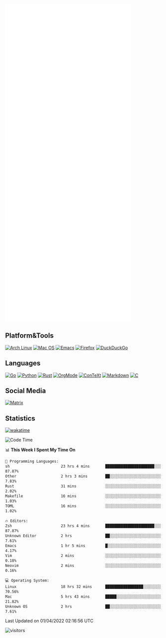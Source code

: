 ![Metrics](https://github.com/SteamedFish/SteamedFish/blob/master/github-metrics.svg)

## Platform&Tools

[![Arch Linux](https://img.shields.io/badge/ArchLinux-1793D1?logo=arch-linux&logoColor=fff&style=flat-square)](https://archlinux.org/)
[![Mac OS](https://img.shields.io/badge/MacOS-000000?style=flat-square&logo=macos&logoColor=F0F0F0)](https://www.apple.com/macos/)
[![Emacs](https://img.shields.io/badge/Emacs-%237F5AB6.svg?&style=flat-square&logo=gnu-emacs&logoColor=white)](https://www.gnu.org/software/emacs/)
[![Firefox](https://img.shields.io/badge/Firefox-FF7139?style=flat-square&logo=Firefox-Browser&logoColor=white)](https://firefox.com/)
[![DuckDuckGo](https://img.shields.io/badge/DuckDuckGo-DE5833?style=flat-square&logo=DuckDuckGo&logoColor=white)](https://duckduckgo.com/)

## Languages

[![Go](https://img.shields.io/badge/Golang-%2300ADD8.svg?style=flat-square&logo=go&logoColor=white)](https://golang.org/)
[![Python](https://img.shields.io/badge/Python-3670A0?style=flat-square&logo=python&logoColor=ffdd54)](https://www.python.org/)
[![Rust](https://img.shields.io/badge/Rust-%23000000.svg?style=flat-square&logo=rust&logoColor=white)](https://www.rust-lang.org/)
[![OrgMode](https://img.shields.io/badge/OrgMode-%23000000.svg?style=flat-square&logo=org&logoColor=white)](https://orgmode.org/)
[![ConTeXt](https://img.shields.io/badge/ConTeXt-%23008080.svg?style=flat-square&logo=latex&logoColor=white)](https://contextgarden.net/)
[![Markdown](https://img.shields.io/badge/MarkDown-%23000000.svg?style=flat-square&logo=markdown&logoColor=white)](https://daringfireball.net/projects/markdown/)
[![C](https://img.shields.io/badge/C-%2300599C.svg?style=flat-square&logo=c&logoColor=white)](https://www.iso.org/standard/74528.html)

## Social Media

[![Matrix](https://img.shields.io/badge/SteamedFish-2CA5E0?style=social&logo=matrix&logoColor=black)](https://matrix.to/#/@i:steamedfish.org)

## Statistics
[![wakatime](https://wakatime.com/badge/user/168280d6-fcf2-4b4f-ad3a-dc4612f35b38.svg)](https://wakatime.com/@168280d6-fcf2-4b4f-ad3a-dc4612f35b38)

<!--START_SECTION:waka-->
![Code Time](http://img.shields.io/badge/Code%20Time-1%2C719%20hrs%2056%20mins-blue)

📊 **This Week I Spent My Time On** 

```text
💬 Programming Languages: 
sh                       23 hrs 4 mins       ██████████████████████░░░   87.87% 
Other                    2 hrs 3 mins        ██░░░░░░░░░░░░░░░░░░░░░░░   7.83% 
Rust                     31 mins             ░░░░░░░░░░░░░░░░░░░░░░░░░   2.02% 
Makefile                 16 mins             ░░░░░░░░░░░░░░░░░░░░░░░░░   1.03% 
TOML                     16 mins             ░░░░░░░░░░░░░░░░░░░░░░░░░   1.02%

🔥 Editors: 
Zsh                      23 hrs 4 mins       ██████████████████████░░░   87.87% 
Unknown Editor           2 hrs               ██░░░░░░░░░░░░░░░░░░░░░░░   7.61% 
Emacs                    1 hr 5 mins         █░░░░░░░░░░░░░░░░░░░░░░░░   4.17% 
Vim                      2 mins              ░░░░░░░░░░░░░░░░░░░░░░░░░   0.18% 
Neovim                   2 mins              ░░░░░░░░░░░░░░░░░░░░░░░░░   0.16%

💻 Operating System: 
Linux                    18 hrs 32 mins      █████████████████░░░░░░░░   70.56% 
Mac                      5 hrs 43 mins       █████░░░░░░░░░░░░░░░░░░░░   21.82% 
Unknown OS               2 hrs               ██░░░░░░░░░░░░░░░░░░░░░░░   7.61%

```


 Last Updated on 01/04/2022 02:16:56 UTC
<!--END_SECTION:waka-->

![visitors](https://visitor-badge.laobi.icu/badge?page_id=SteamedFish.SteamedFish)
